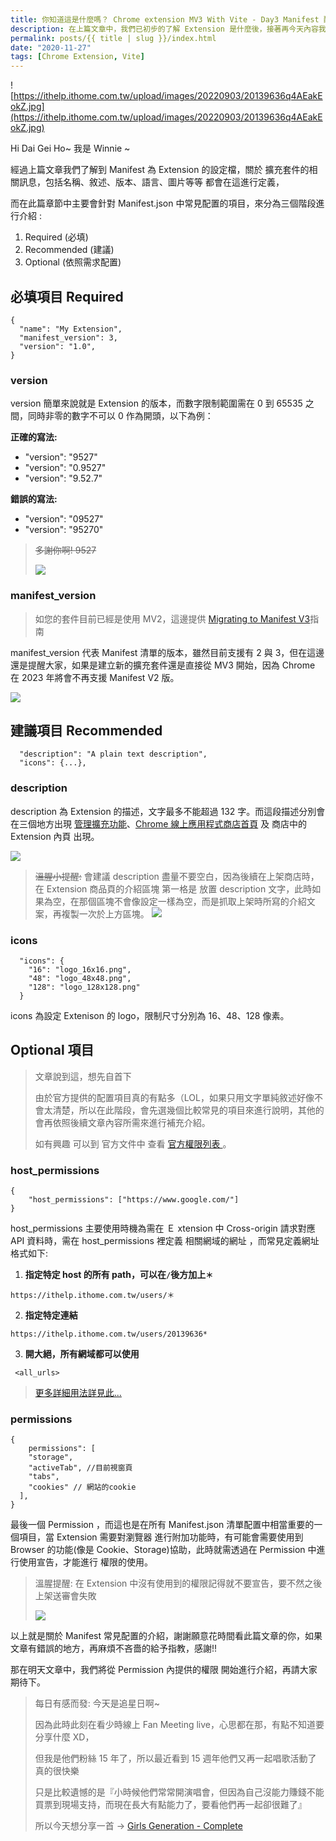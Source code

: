 ```yaml
---
title: 你知道這是什麼嗎？ Chrome extension MV3 With Vite - Day3 Manifest 配置
description: 在上篇文章中，我們已初步的了解 Extension 是什麼後，接著再今天內容我們要再深入一步探討關於 **Extension 的 運行環境與組成**。
permalink: posts/{{ title | slug }}/index.html
date: "2020-11-27"
tags: [Chrome Extension, Vite]
---
```


![https://ithelp.ithome.com.tw/upload/images/20220903/20139636q4AEakEokZ.jpg](https://ithelp.ithome.com.tw/upload/images/20220903/20139636q4AEakEokZ.jpg)

Hi Dai Gei Ho~ 我是 Winnie ~

經過上篇文章我們了解到 Manifest 為 Extension 的設定檔，關於 擴充套件的相關訊息，包括名稱、敘述、版本、語言、圖片等等 都會在這進行定義，

而在此篇章節中主要會針對 Manifest.json 中常見配置的項目，來分為三個階段進行介紹 :

1. Required (必填)
2. Recommended (建議)
3. Optional (依照需求配置)

## 必填項目 Required

```
{
  "name": "My Extension",
  "manifest_version": 3,
  "version": "1.0",
}
```

### version

version 簡單來說就是 Extension 的版本，而數字限制範圍需在 0 到 65535 之間，同時非零的數字不可以 0 作為開頭，以下為例：

**正確的寫法:**

- "version": "9527"
- "version": "0.9527"
- "version": "9.52.7"

**錯誤的寫法:**

- "version": "09527"
- "version": "95270"

> ~~多謝你啊! 9527~~
>
> ![](https://i.imgur.com/5IV6kPu.png)

### manifest_version

> 如您的套件目前已經是使用 MV2，這邊提供 [Migrating to Manifest V3](https://developer.chrome.com/docs/extensions/mv3/intro/mv3-migration/)指南

manifest_version 代表 Manifest 清單的版本，雖然目前支援有 2 與 3，但在這邊還是提醒大家，如果是建立新的擴充套件還是直接從 MV3 開始，因為 Chrome 在 2023 年將會不再支援 Manifest V2 版。

![](https://wd.imgix.net/image/sQ51XsLqKMgSQMCZjIN0B7hlBO02/OfabxpaX9YMUoyBWJWMX.png?auto=format&w=845)

## 建議項目 Recommended

```
  "description": "A plain text description",
  "icons": {...},
```

### description

description 為 Extension 的描述，文字最多不能超過 132 字。而這段描述分別會在三個地方出現 [管理擴充功能](chrome://extensions/)、[Chrome 線上應用程式商店首頁](https://chrome.google.com/webstore/category/extensions?hl=zh-TW) 及 商店中的 Extension 內頁 出現。

![](https://i.imgur.com/plpj1ez.png)

> ~~溫腥小提醒:~~
> 會建議 description 盡量不要空白，因為後續在上架商店時，在 Extension 商品頁的介紹區塊 第一格是 放置 description 文字，此時如果為空，在那個區塊不會像設定一樣為空，而是抓取上架時所寫的介紹文案，再複製一次於上方區塊。
> ![](https://i.imgur.com/cUj3AUd.png)

### icons

```
  "icons": {
    "16": "logo_16x16.png",
    "48": "logo_48x48.png",
    "128": "logo_128x128.png"
  }
```

icons 為設定 Extenison 的 logo，限制尺寸分別為 16、48、128 像素。

## Optional 項目

> 文章說到這，想先自首下
>
> 由於官方提供的配置項目真的有點多（LOL，如果只用文字單純敘述好像不會太清楚，所以在此階段，會先選幾個比較常見的項目來進行說明，其他的會再依照後續文章內容所需來進行補充介紹。
>
> 如有興趣 可以到 官方文件中 查看 [ 官方權限列表 ](https://developer.chrome.com/docs/extensions/mv3/manifest/) 。

### host_permissions

```
{
    "host_permissions": ["https://www.google.com/"]
}
```

host_permissions 主要使用時機為需在 Ｅ xtension 中 Cross-origin 請求對應 API 資料時，需在 host_permissions 裡定義 相關網域的網址 ，而常見定義網址格式如下:

1. **指定特定 host 的所有 path，可以在`/`後方加上`＊`**

```
https://ithelp.ithome.com.tw/users/＊
```

2. **指定特定連結**

```
https://ithelp.ithome.com.tw/users/20139636*
```

3. **開大絕，所有網域都可以使用**

```
 <all_urls>
```

> [更多詳細用法詳見此...](https://developer.chrome.com/docs/extensions/mv3/match_patterns/)

### permissions

```
{
    permissions": [
    "storage",
    "activeTab", //目前視窗頁
    "tabs",
    "cookies" // 網站的cookie
  ],
}
```

最後一個 Permission ，而這也是在所有 Manifest.json 清單配置中相當重要的一個項目，當 Extension 需要對瀏覽器 進行附加功能時，有可能會需要使用到 Browser 的功能(像是 Cookie、Storage)協助，此時就需透過在 Permission 中進行使用宣告，才能進行 權限的使用。

> 溫腥提醒: 在 Extension 中沒有使用到的權限記得就不要宣告，要不然之後上架送審會失敗
>
> ![](https://i.imgur.com/BEr0GEX.png)

以上就是關於 Manifest 常見配置的介紹，謝謝願意花時間看此篇文章的你，如果文章有錯誤的地方，再麻煩不吝嗇的給予指教，感謝!!

那在明天文章中，我們將從 Permission 內提供的權限 開始進行介紹，再請大家期待下。

> 每日有感而發: 今天是追星日啊~
>
> 因為此時此刻在看少時線上 Fan Meeting live，心思都在那，有點不知道要分享什麼 XD，
>
> 但我是他們粉絲 15 年了，所以最近看到 15 週年他們又再一起唱歌活動了 真的很快樂
>
> 只是比較遺憾的是『小時候他們常常開演唱會，但因為自己沒能力賺錢不能買票到現場支持，而現在長大有點能力了，要看他們再一起卻很難了』
>
> 所以今天想分享一首 -> [Girls Generation - Complete](https://youtu.be/ah0yqisJtFQ)
